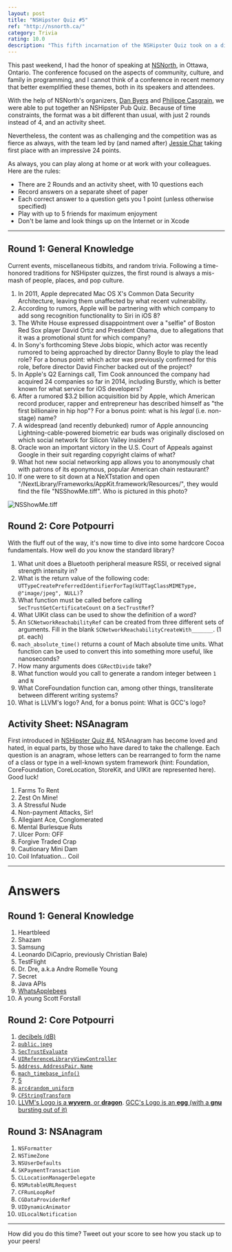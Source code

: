 ```yaml
---
layout: post
title: "NSHipster Quiz #5"
ref: "http://nsnorth.ca/"
category: Trivia
rating: 10.0
description: "This fifth incarnation of the NSHipster Quiz took on a distinct North-of-the-Border flavor, as part of the NSNorth conference in Ottawa, Ontario. Think you're up to the challenge, eh?"
---
```


This past weekend, I had the honor of speaking at [NSNorth](http://nsnorth.ca/), in Ottawa, Ontario. The conference focused on the aspects of community, culture, and family in programming, and I cannot think of a conference in recent memory that better exemplified these themes, both in its speakers and attendees.

With the help of NSNorth's organizers, [Dan Byers](https://twitter.com/_danbyers) and [Philippe Casgrain](https://twitter.com/philippec), we were able to put together an NSHipster Pub Quiz. Because of time constraints, the format was a bit different than usual, with just 2 rounds instead of 4, and an activity sheet.

Nevertheless, the content was as challenging and the competition was as fierce as always, with the team led by (and named after) [Jessie Char](https://twitter.com/jessiechar) taking first place with an impressive 24 points.

As always, you can play along at home or at work with your colleagues. Here are the rules:

- There are 2 Rounds and an activity sheet, with 10 questions each
- Record answers on a separate sheet of paper
- Each correct answer to a question gets you 1 point (unless otherwise specified)
- Play with up to 5 friends for maximum enjoyment
- Don't be lame and look things up on the Internet or in Xcode

* * *

Round 1: General Knowledge
--------------------------

Current events, miscellaneous tidbits, and random trivia. Following a time-honored traditions for NSHipster quizzes, the first round is always a mis-mash of people, places, and pop culture.

1. In 2011, Apple deprecated Mac OS X's Common Data Security Architecture, leaving them unaffected by what recent vulnerability.
2. According to rumors, Apple will be partnering with which company to add song recognition functionality to Siri in iOS 8?
3. The White House expressed disappointment over a "selfie" of Boston Red Sox player David Ortiz and President Obama, due to allegations that it was a promotional stunt for which company?
4. In Sony's forthcoming Steve Jobs biopic, which actor was recently rumored to being approached by director Danny Boyle to play the lead role? For a bonus point: which actor was previously confirmed for this role, before director David Fincher backed out of the project?
5. In Apple's Q2 Earnings call, Tim Cook announced the company had acquired 24 companies so far in 2014, including Burstly, which is better known for what service for iOS developers?
6. After a rumored $3.2 billion acquisition bid by Apple, which American record producer, rapper and entrepreneur has described himself as "the first billionaire in hip hop"? For a bonus point: what is his _legal_ (i.e. non-stage) name?
7. A widespread (and recently debunked) rumor of Apple announcing Lightning-cable-powered biometric ear buds was originally disclosed on which social network for Silicon Valley insiders?
8. Oracle won an important victory in the U.S. Court of Appeals against Google in their suit regarding copyright claims of what?
9. What hot new social networking app allows you to anonymously chat with patrons of its eponymous, popular American chain restaurant?
10. If one were to sit down at a NeXTstation and open "/NextLibrary/Frameworks/AppKit.framework/Resources/", they would find the file "NSShowMe.tiff". Who is pictured in this photo?

![NSShowMe.tiff](http://nshipster.s3.amazonaws.com/NSShowMe.tiff)

Round 2: Core Potpourri
-----------------------

With the fluff out of the way, it's now time to dive into some hardcore Cocoa fundamentals. How well do _you_ know the standard library?

1. What unit does a Bluetooth peripheral measure RSSI, or received signal strength intensity in?
2. What is the return value of the following code: `UTTypeCreatePreferredIdentifierForTag(kUTTagClassMIMEType, @"image/jpeg", NULL)`?
3. What function must be called before calling `SecTrustGetCertificateCount` on a `SecTrustRef`?
4. What UIKit class can be used to show the definition of a word?
5. An `SCNetworkReachabilityRef` can be created from three different sets of arguments. Fill in the blank `SCNetworkReachabilityCreateWith_______`. (1 pt. each)
6. `mach_absolute_time()` returns a count of Mach absolute time units. What function can be used to convert this into something more useful, like nanoseconds?
7. How many arguments does `CGRectDivide` take?
8. What function would you call to generate a random integer between `1` and `N`
9. What CoreFoundation function can, among other things, transliterate between different writing systems?
10. What is LLVM's logo? And, for a bonus point: What is GCC's logo?

Activity Sheet: NSAnagram
-------------------------

First introduced in [NSHipster Quiz #4](http://nshipster.com/nshipster-quiz-4/), NSAnagram has become loved and hated, in equal parts, by those who have dared to take the challenge. Each question is an anagram, whose letters can be rearranged to form the name of a class or type in a well-known system framework (hint: Foundation, CoreFoundation, CoreLocation, StoreKit, and UIKit are represented here). Good luck!

1. Farms To Rent
2. Zest On Mine!
3. A Stressful Nude
4. Non-payment Attacks, Sir!
5. Allegiant Ace, Conglomerated
6. Mental Burlesque Ruts
7. Ulcer Porn: OFF
8. Forgive Traded Crap
9. Cautionary Mini Dam
10. Coil Infatuation... Coil

* * *

# Answers

Round 1: General Knowledge
--------------------------

1. Heartbleed
2. Shazam
3. Samsung
4. Leonardo DiCaprio, previously Christian Bale)
5. TestFlight
6. Dr. Dre, a.k.a Andre Romelle Young
7. Secret
8. Java APIs
9. [WhatsApplebees](http://whatsapplebees.com)
10. A young Scott Forstall

Round 2: Core Potpourri
-----------------------

1. [decibels (dB)](http://en.wikipedia.org/wiki/Received_signal_strength_indication)
2. [`public.jpeg`](https://developer.apple.com/library/ios/documentation/miscellaneous/Reference/UTIRef/Articles/System-DeclaredUniformTypeIdentifiers.html)
3. [`SecTrustEvaluate`](https://developer.apple.com/library/mac/documentation/security/Reference/certifkeytrustservices/Reference/reference.html)
4. [`UIReferenceLibraryViewController`](http://nshipster.com/dictionary-services/)
5. [`Address`, `AddressPair`, `Name`](https://developer.apple.com/library/mac/documentation/SystemConfiguration/Reference/SCNetworkReachabilityRef/Reference/reference.html)
6. [`mach_timebase_info()`](https://developer.apple.com/library/ios/qa/qa1643/_index.html)
7. [5](https://developer.apple.com/library/mac/documentation/graphicsimaging/reference/CGGeometry/Reference/reference.html#//apple_ref/c/func/CGRectDivide)
8. [`arc4random_uniform`](https://developer.apple.com/library/mac/documentation/Darwin/Reference/Manpages/man3/arc4random_uniform.3.html)
9. [`CFStringTransform`](https://developer.apple.com/library/mac/documentation/corefoundation/Reference/CFMutableStringRef/Reference/reference.html#//apple_ref/doc/uid/20001504-CH201-BCIGCACA)
10. [LLVM's Logo is a **wyvern**, or **dragon**](http://llvm.org/Logo.html). [GCC's Logo is an **egg** (with a **gnu** bursting out of it)](http://gcc.gnu.org)

Round 3: NSAnagram
------------------

1. `NSFormatter`
2. `NSTimeZone`
3. `NSUserDefaults`
4. `SKPaymentTransaction`
5. `CLLocationManagerDelegate`
6. `NSMutableURLRequest`
7. `CFRunLoopRef`
8. `CGDataProviderRef`
9. `UIDynamicAnimator`
10. `UILocalNotification`

* * *

How did you do this time? Tweet out your score to see how you stack up to your peers!
